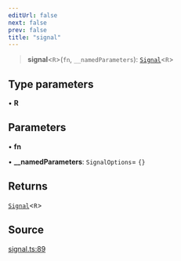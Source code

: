```yaml
---
editUrl: false
next: false
prev: false
title: "signal"
---
```


> **signal**\<`R`\>(`fn`, `__namedParameters`): [`Signal`](../type-aliases/Signal.md)\<`R`\>

## Type parameters

• **R**

## Parameters

• **fn**

• **\_\_namedParameters**: `SignalOptions`= `{}`

## Returns

[`Signal`](../type-aliases/Signal.md)\<`R`\>

## Source

[signal.ts:89](https://github.com/nodenogg-in/alpha-p2p/blob/8383a4b/packages/statekit/src/signal.ts#L89)
